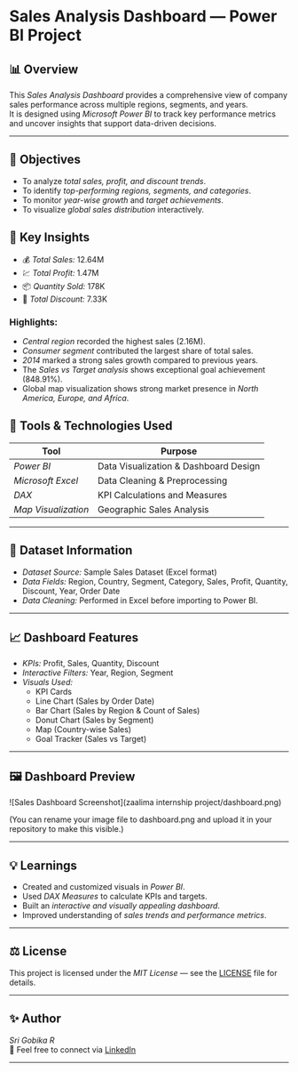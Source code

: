  # Sales Analysis Dashboard — Power BI Project

## 📊 Overview
This *Sales Analysis Dashboard* provides a comprehensive view of company sales performance across multiple regions, segments, and years.  
It is designed using *Microsoft Power BI* to track key performance metrics and uncover insights that support data-driven decisions.

---

## 🎯 Objectives
- To analyze *total sales, profit, and discount trends*.
- To identify *top-performing regions, segments, and categories*.
- To monitor *year-wise growth* and *target achievements*.
- To visualize *global sales distribution* interactively.

## 🧠 Key Insights
- 💰 *Total Sales:* 12.64M  
- 💹 *Total Profit:* 1.47M  
- 📦 *Quantity Sold:* 178K  
- 🎁 *Total Discount:* 7.33K  

### Highlights:
- *Central region* recorded the highest sales (2.16M).  
- *Consumer segment* contributed the largest share of total sales.  
- *2014* marked a strong sales growth compared to previous years.  
- The *Sales vs Target analysis* shows exceptional goal achievement (848.91%).  
- Global map visualization shows strong market presence in *North America, Europe, and Africa*.

## 🧰 Tools & Technologies Used
| Tool | Purpose |
|------|----------
| *Power BI* | Data Visualization & Dashboard Design |
| *Microsoft Excel* | Data Cleaning & Preprocessing |
| *DAX* | KPI Calculations and Measures |
| *Map Visualization* | Geographic Sales Analysis |

---

## 📂 Dataset Information
- *Dataset Source:* Sample Sales Dataset (Excel format)  
- *Data Fields:* Region, Country, Segment, Category, Sales, Profit, Quantity, Discount, Year, Order Date  
- *Data Cleaning:* Performed in Excel before importing to Power BI.

---

## 📈 Dashboard Features
- *KPIs:* Profit, Sales, Quantity, Discount  
- *Interactive Filters:* Year, Region, Segment  
- *Visuals Used:*
  - KPI Cards  
  - Line Chart (Sales by Order Date)  
  - Bar Chart (Sales by Region & Count of Sales)  
  - Donut Chart (Sales by Segment)  
  - Map (Country-wise Sales)  
  - Goal Tracker (Sales vs Target)

---

## 🖼️ Dashboard Preview
![Sales Dashboard Screenshot](zaalima internship project/dashboard.png)

(You can rename your image file to dashboard.png and upload it in your repository to make this visible.)

---

## 💡 Learnings
- Created and customized visuals in *Power BI*.
- Used *DAX Measures* to calculate KPIs and targets.
- Built an *interactive and visually appealing dashboard*.
- Improved understanding of *sales trends and performance metrics*.

---

## ⚖️ License
This project is licensed under the *MIT License* — see the [LICENSE](./LICENSE) file for details.

---

## ✨ Author
*Sri Gobika R*  
📧 Feel free to connect via [LinkedIn](https://www.linkedin.com/in/srigobika)

---
